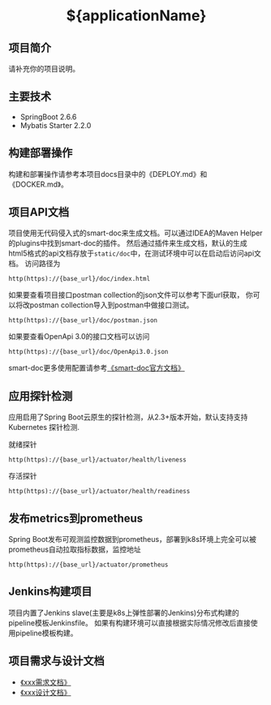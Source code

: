 <h1 align="center">${applicationName}</h1>

## 项目简介

请补充你的项目说明。
## 主要技术

- SpringBoot 2.6.6
- Mybatis Starter 2.2.0
## 构建部署操作

构建和部署操作请参考本项目docs目录中的《DEPLOY.md》和《DOCKER.md》。
## 项目API文档

项目使用无代码侵入式的smart-doc来生成文档。可以通过IDEA的Maven Helper的plugins中找到smart-doc的插件。
然后通过插件来生成文档，默认的生成html5格式的api文档存放于`static/doc`中，在测试环境中可以在启动后访问api文档。
访问路径为
```
http(https)://{base_url}/doc/index.html
```
如果要查看项目接口postman collection的json文件可以参考下面url获取，
你可以将改postman collection导入到postman中做接口测试。
```
http(https)://{base_url}/doc/postman.json
```
如果要查看OpenApi 3.0的接口文档可以访问
```
http(https)://{base_url}/doc/OpenApi3.0.json
```
smart-doc更多使用配置请参考[《smart-doc官方文档》](https://smart-doc-group.github.io/#/zh-cn/)
## 应用探针检测
应用启用了Spring Boot云原生的探针检测，从2.3+版本开始，默认支持支持 Kubernetes 探针检测.

就绪探针
```
http(https)://{base_url}/actuator/health/liveness
```
存活探针
```
http(https)://{base_url}/actuator/health/readiness
```
## 发布metrics到prometheus
Spring Boot发布可观测监控数据到prometheus，部署到k8s环境上完全可以被prometheus自动拉取指标数据，监控地址
```
http(https)://{base_url}/actuator/prometheus
```
## Jenkins构建项目
项目内置了Jenkins slave(主要是k8s上弹性部署的Jenkins)分布式构建的pipeline模板Jenkinsfile。
如果有构建环境可以直接根据实际情况修改后直接使用pipeline模板构建。
## 项目需求与设计文档

- [《xxx需求文档》](https://gitee.com/smart-doc-team/smart-doc/wikis)
- [《xxx设计文档》](https://gitee.com/smart-doc-team/smart-doc/wikis)

